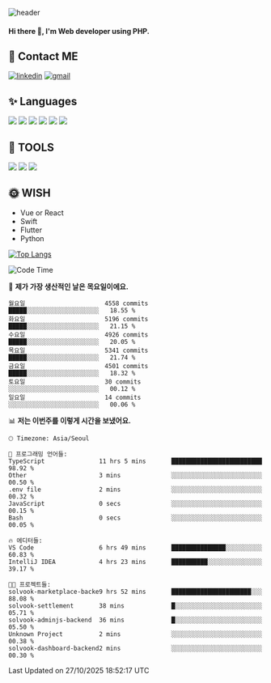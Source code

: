 ![header](https://capsule-render.vercel.app/api?type=waving&color=auto&height=300&section=header&text=Elin&fontSize=90&animation=twinkling)

#### Hi there 👋, I'm <b>Web developer</b> using PHP. ####

<!--
- 🔭 I’m currently working on Uniwill
- 🌱 I’m currently learning Vue or React or Python.
-->

<!---#### I am PHP developer --->

## 💌 Contact ME ###
[<img src='https://img.shields.io/badge/-EunjiKo-%230A66C2?style=flat-square&logo=LinkedIn&logoColor=white' alt='linkedin'>](https://www.linkedin.com/in/https://www.linkedin.com/in/eunji-ko-00a907164//)  [<img src='https://img.shields.io/badge/-einee214%40gmail.com-%23EA4335?style=flat-square&logo=Gmail&logoColor=white' alt='gmail'>](einee214@gmail.com)  


## ✨ Languages
<img src='https://img.shields.io/badge/-PHP-%23777BB4?style=for-the-badge&logo=PHP&logoColor=white'> <img src='https://img.shields.io/badge/-Laravel-%23FF2D20?style=for-the-badge&logo=Laravel&logoColor=white'> <img src='https://img.shields.io/badge/Jquery-%230769AD?style=for-the-badge&logo=Jquery&logoColor=white'> <img src='https://img.shields.io/badge/CSS3-%231572B6?style=for-the-badge&logo=CSS3&logoColor=white'> <img src='https://img.shields.io/badge/Bootstrap-%237952B3?style=for-the-badge&logo=Bootstrap&logoColor=white' > <img src='https://img.shields.io/badge/MySQL-%234479A1?style=for-the-badge&logo=MySQL&logoColor=white' >

## 🌷 TOOLS
<img src='https://img.shields.io/badge/PHPSTORM-%23000000?style=for-the-badge&logo=PhpStorm&logoColor=white' > <img src='https://img.shields.io/badge/GitLab-%23FCA121?style=for-the-badge&logo=GitLab&logoColor=white' > <img src='https://img.shields.io/badge/GitHub-%23181717?style=for-the-badge&logo=GitHub&logoColor=white'>


## 🌞 WISH
- Vue or React
- Swift
- Flutter
- Python


[![Top Langs](https://github-readme-stats.vercel.app/api/top-langs/?username=ein214&layout=compact)](https://github.com/anuraghazra/github-readme-stats)

<!--START_SECTION:waka-->
![Code Time](http://img.shields.io/badge/Code%20Time-4%2C531%20hrs%209%20mins-blue)

📅 **제가 가장 생산적인 날은 목요일이에요.** 

```text
월요일                      4558 commits        █████░░░░░░░░░░░░░░░░░░░░   18.55 % 
화요일                      5196 commits        █████░░░░░░░░░░░░░░░░░░░░   21.15 % 
수요일                      4926 commits        █████░░░░░░░░░░░░░░░░░░░░   20.05 % 
목요일                      5341 commits        █████░░░░░░░░░░░░░░░░░░░░   21.74 % 
금요일                      4501 commits        █████░░░░░░░░░░░░░░░░░░░░   18.32 % 
토요일                      30 commits          ░░░░░░░░░░░░░░░░░░░░░░░░░   00.12 % 
일요일                      14 commits          ░░░░░░░░░░░░░░░░░░░░░░░░░   00.06 % 
```


📊 **저는 이번주를 이렇게 시간을 보냈어요.** 

```text
🕑︎ Timezone: Asia/Seoul

💬 프로그래밍 언어들: 
TypeScript               11 hrs 5 mins       █████████████████████████   98.92 % 
Other                    3 mins              ░░░░░░░░░░░░░░░░░░░░░░░░░   00.50 % 
.env file                2 mins              ░░░░░░░░░░░░░░░░░░░░░░░░░   00.32 % 
JavaScript               0 secs              ░░░░░░░░░░░░░░░░░░░░░░░░░   00.15 % 
Bash                     0 secs              ░░░░░░░░░░░░░░░░░░░░░░░░░   00.05 % 

🔥 에디터들: 
VS Code                  6 hrs 49 mins       ███████████████░░░░░░░░░░   60.83 % 
IntelliJ IDEA            4 hrs 23 mins       ██████████░░░░░░░░░░░░░░░   39.17 % 

🐱‍💻 프로젝트들: 
solvook-marketplace-backe9 hrs 52 mins       ██████████████████████░░░   88.08 % 
solvook-settlement       38 mins             █░░░░░░░░░░░░░░░░░░░░░░░░   05.71 % 
solvook-adminjs-backend  36 mins             █░░░░░░░░░░░░░░░░░░░░░░░░   05.50 % 
Unknown Project          2 mins              ░░░░░░░░░░░░░░░░░░░░░░░░░   00.38 % 
solvook-dashboard-backend2 mins              ░░░░░░░░░░░░░░░░░░░░░░░░░   00.30 % 
```


 Last Updated on 27/10/2025 18:52:17 UTC
<!--END_SECTION:waka-->

<!---![GitHub stats](https://github-readme-stats.vercel.app/api?username=ein214&show_icons=true&theme=dracula)  --->



